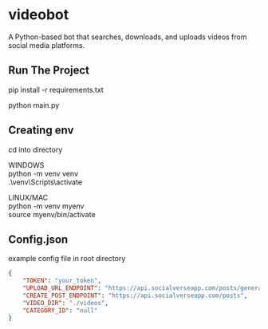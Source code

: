 # videobot
A Python-based bot that searches, downloads, and uploads videos from social media platforms.


## Run The Project
pip install -r requirements.txt

python main.py

## Creating env
cd into directory

WINDOWS  
python -m venv venv  
.\venv\Scripts\activate

LINUX/MAC  
python -m venv myenv  
source myenv/bin/activate

## Config.json
example config file in root directory
```json
{
    "TOKEN": "your_token",
    "UPLOAD_URL_ENDPOINT": "https://api.socialverseapp.com/posts/generate-upload-url",
    "CREATE_POST_ENDPOINT": "https://api.socialverseapp.com/posts",
    "VIDEO_DIR": "./videos",
    "CATEGORY_ID": "null"
}
```